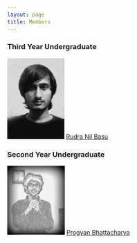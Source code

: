 ```yaml
---
layout: page
title: Members
---
```


### Third Year Undergraduate

![mem_1](/images/members/rudra.png)
[Rudra Nil Basu](http://rudranilbasu.github.io/)

### Second Year Undergraduate

![mem 2](/images/members/pg.png)
[Progyan Bhattacharya](https://www.linkedin.com/in/progyan-bhattacharya/)
